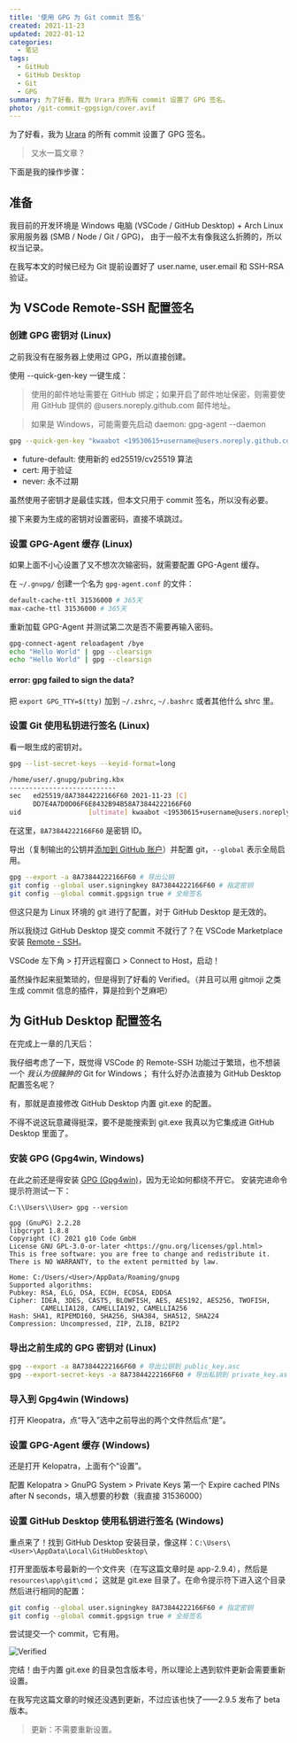 ```yaml
---
title: '使用 GPG 为 Git commit 签名'
created: 2021-11-23
updated: 2022-01-12
categories:
  - 笔记
tags:
  - GitHub
  - GitHub Desktop
  - Git
  - GPG
summary: 为了好看，我为 Urara 的所有 commit 设置了 GPG 签名。
photo: /git-commit-gpgsign/cover.avif
---
```


为了好看，我为 [Urara](https://github.com/importantimport/urara) 的所有 commit 设置了 GPG 签名。

> 又水一篇文章？

下面是我的操作步骤：

## 准备

我目前的开发环境是 Windows 电脑 (VSCode / GitHub Desktop) + Arch Linux 家用服务器 (SMB / Node / Git / GPG)，
由于一般不太有像我这么折腾的，所以权当记录。

在我写本文的时候已经为 Git 提前设置好了 user.name, user.email 和 SSH-RSA 验证。

## 为 VSCode Remote-SSH 配置签名

### 创建 GPG 密钥对 (Linux)

之前我没有在服务器上使用过 GPG，所以直接创建。

使用 --quick-gen-key 一键生成：

> 使用的邮件地址需要在 GitHub 绑定；如果开启了邮件地址保密，则需要使用 GitHub 提供的 @users.noreply.github.com 邮件地址。

> 如果是 Windows，可能需要先启动 daemon: gpg-agent --daemon

```bash
gpg --quick-gen-key "kwaabot <19530615+username@users.noreply.github.com>" future-default cert never
```

- future-default: 使用新的 ed25519/cv25519 算法
- cert: 用于验证
- never: 永不过期

虽然使用子密钥才是最佳实践，但本文只用于 commit 签名，所以没有必要。

接下来要为生成的密钥对设置密码，直接不填跳过。

### 设置 GPG-Agent 缓存 (Linux)

如果上面不小心设置了又不想次次输密码，就需要配置 GPG-Agent 缓存。

在 `~/.gnupg/` 创建一个名为 `gpg-agent.conf` 的文件：

```bash
default-cache-ttl 31536000 # 365天
max-cache-ttl 31536000 # 365天
```

重新加载 GPG-Agent 并测试第二次是否不需要再输入密码。

```bash
gpg-connect-agent reloadagent /bye
echo "Hello World" | gpg --clearsign
echo "Hello World" | gpg --clearsign
```

#### error: gpg failed to sign the data?

把 `export GPG_TTY=$(tty)` 加到 `~/.zshrc`, `~/.bashrc` 或者其他什么 shrc 里。

### 设置 Git 使用私钥进行签名 (Linux)

看一眼生成的密钥对。

```bash
gpg --list-secret-keys --keyid-format=long

/home/user/.gnupg/pubring.kbx
---------------------------
sec   ed25519/8A73844222166F60 2021-11-23 [C]
      DD7E4A7D0D06F6E8432B94B58A73844222166F60
uid                 [ultimate] kwaabot <19530615+username@users.noreply.github.com>
```

在这里，`8A73844222166F60` 是密钥 ID。

导出（复制输出的公钥并[添加到 GitHub 账户](https://docs.github.com/cn/authentication/managing-commit-signature-verification/adding-a-new-gpg-key-to-your-github-account)）并配置 git，`--global` 表示全局启用。

```bash
gpg --export -a 8A73844222166F60 # 导出公钥
git config --global user.signingkey 8A73844222166F60 # 指定密钥
git config --global commit.gpgsign true # 全局签名
```

但这只是为 Linux 环境的 git 进行了配置，对于 GitHub Desktop 是无效的。

所以我绕过 GitHub Desktop 提交 commit 不就行了？在 VSCode Marketplace 安装 [Remote - SSH](https://marketplace.visualstudio.com/items?itemName=ms-vscode-remote.remote-ssh)。

VSCode 左下角 > 打开远程窗口 > Connect to Host，启动！

虽然操作起来挺繁琐的，但是得到了好看的 Verified。（并且可以用 gitmoji 之类生成 commit 信息的插件，算是捡到个芝麻吧）

## 为 GitHub Desktop 配置签名

在完成上一章的几天后：

我仔细考虑了一下，既觉得 VSCode 的 Remote-SSH 功能过于繁琐，也不想装一个 _我认为很臃肿的_ Git for Windows；
有什么好办法直接为 GitHub Desktop 配置签名呢？

有，那就是直接修改 GitHub Desktop 内置 git.exe 的配置。

不得不说这玩意藏得挺深，要不是能搜索到 git.exe 我真以为它集成进 GitHub Desktop 里面了。

### 安装 GPG (Gpg4win, Windows)

在此之前还是得安装 [GPG (Gpg4win)](https://gpg4win.org/download.html)，因为无论如何都绕不开它。
安装完进命令提示符测试一下：

```text
C:\\Users\\User> gpg --version

gpg (GnuPG) 2.2.28
libgcrypt 1.8.8
Copyright (C) 2021 g10 Code GmbH
License GNU GPL-3.0-or-later <https://gnu.org/licenses/gpl.html>
This is free software: you are free to change and redistribute it.
There is NO WARRANTY, to the extent permitted by law.

Home: C:/Users/<User>/AppData/Roaming/gnupg
Supported algorithms:
Pubkey: RSA, ELG, DSA, ECDH, ECDSA, EDDSA
Cipher: IDEA, 3DES, CAST5, BLOWFISH, AES, AES192, AES256, TWOFISH,
        CAMELLIA128, CAMELLIA192, CAMELLIA256
Hash: SHA1, RIPEMD160, SHA256, SHA384, SHA512, SHA224
Compression: Uncompressed, ZIP, ZLIB, BZIP2
```

### 导出之前生成的 GPG 密钥对 (Linux)

```bash
gpg --export -a 8A73844222166F60 # 导出公钥到 public_key.asc
gpg --export-secret-keys -a 8A73844222166F60 # 导出私钥到 private_key.asc
```

### 导入到 Gpg4win (Windows)

打开 Kleopatra，点“导入”选中之前导出的两个文件然后点“是”。

### 设置 GPG-Agent 缓存 (Windows)

还是打开 Kelopatra，上面有个“设置”。

配置 Kelopatra > GnuPG System > Private Keys 第一个 Expire cached PINs after N seconds，填入想要的秒数（我直接 31536000）

### 设置 GitHub Desktop 使用私钥进行签名 (Windows)

重点来了！找到 GitHub Desktop 安装目录，像这样：`C:\Users\<User>\AppData\Local\GitHubDesktop\`

打开里面版本号最新的一个文件夹（在写这篇文章时是 app-2.9.4），然后是 `resources\app\git\cmd`；
这就是 git.exe 目录了。在命令提示符下进入这个目录然后进行相同的配置：

```bash
git config --global user.signingkey 8A73844222166F60 # 指定密钥
git config --global commit.gpgsign true # 全局签名
```

尝试提交一个 commit，它有用。

![Verified](/git-commit-gpgsign/verified.avif)

完结！由于内置 git.exe 的目录包含版本号，所以理论上遇到软件更新会需要重新设置。

在我写完这篇文章的时候还没遇到更新，不过应该也快了——2.9.5 发布了 beta 版本。

> 更新：不需要重新设置。
